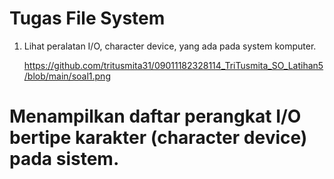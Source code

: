 # Tugas File System

1. Lihat peralatan I/O, character device, yang ada pada system komputer.
   
   https://github.com/tritusmita31/09011182328114_TriTusmita_SO_Latihan5/blob/main/soal1.png
   
# Menampilkan daftar perangkat I/O bertipe karakter (character device) pada sistem.
